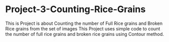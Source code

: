 # Project-3-Counting-Rice-Grains
This is Project is about Counting the number of Full Rice grains and Broken Rice grains from the set of images
This Project uses simple code to count the number of full rice grains and broken rice grains using Contour method.
